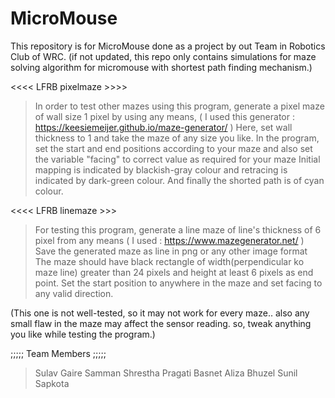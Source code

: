 # MicroMouse
This repository is for MicroMouse done as a project by out Team in Robotics Club of WRC. (if not updated, this repo only contains simulations for maze solving algorithm for micromouse with shortest path finding mechanism.)


<<<< LFRB pixelmaze >>>>
> In order to test other mazes using this program, generate a pixel maze of wall size 1 pixel by using any means, ( I used this generator : https://keesiemeijer.github.io/maze-generator/  )
> Here, set wall thickness to 1 and take the maze of any size you like.
> In the program, set the start and end positions according to your maze and also set the variable "facing" to correct value as required for your maze
> Initial mapping is indicated by blackish-gray colour and retracing is indicated by dark-green colour. And finally the shorted path is of cyan colour.



<<<< LFRB linemaze  >>>
>  For testing this program, generate a line maze of line's thickness of 6 pixel from any means ( I used : https://www.mazegenerator.net/ )
>  Save the generated maze as line in png or any other image format
>  The maze should have black rectangle of width(perpendicular ko maze line) greater than 24 pixels and height at least 6 pixels as end point.
>  Set the start position to anywhere in the maze and set facing to any valid direction.

(This one is not well-tested, so it may not work for every maze.. also any small flaw in the maze may affect the sensor reading. so, tweak anything you like while testing the program.)



;;;;; Team Members ;;;;;
> Sulav Gaire
> Samman Shrestha
> Pragati Basnet
> Aliza Bhuzel
> Sunil Sapkota
